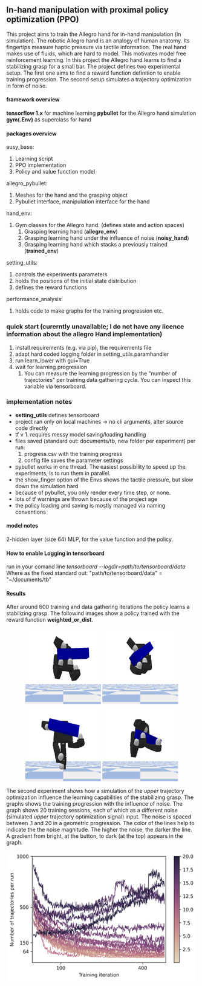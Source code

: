 ## In-hand manipulation with proximal policy optimization (PPO)
This project aims to train the Allegro hand for in-hand manipulation (in simulation). The robotic Allegro hand is an analogy of human anatomy. Its fingertips measure haptic pressure via tactile information. The real hand makes use of fluids, which are hard to model. This motivates model free reinforcement learning. In this project the Allegro hand learns to find a stabilizing grasp for a small bar.
The project defines two experimental setup. The first one aims to find a reward function definition to enable training progression. The second setup simulates a trajectory optimization in form of noise. 
#### framework overview
**tensorflow 1.x** for machine learning
**pybullet** for the Allegro hand simulation
**gym(.Env)** as superclass for hand  

#### packages overview
ausy_base:
  1. Learning script
  1. PPO implementation
  1. Policy and value function model

allegro_pybullet:
  1. Meshes for the hand and the grasping object
  1. Pybullet interface, manipulation interface for the hand

hand_env:
  1. Gym classes for the Allegro hand. (defines state and action spaces) 
      1. Grasping learning hand (**allegro_env**)
      1. Grasping learning hand under the influence of noise (**noisy_hand**)
      1. Grasping learning hand which stacks a previously trained (**trained_env**)

setting_utils:
  1. controls the experiments parameters
  1. holds the positions of the initial state distribution
  1. defines the reward functions

performance_analysis:
  1. holds code to make graphs for the training progression etc.

### quick start (curerntly unavailable; I do not have any licence information about the allegro Hand implementation)
  1. install requirements (e.g. via pip), the requirements file
  2. adapt hard coded logging folder in setting_utils.paramhandler
  3. run learn_lower with gui=True
  4. wait for learning progression 
     1. You can measure the learning progression by the "number of trajectories" per training data gathering cycle. You can inspect this variable via tensorboard.


### implementation notes
- **setting_utils** defines tensorboard
- project ran only on local machines -> no cli arguments, alter source code directly
- tf v 1. requires messy model saving/loading handling
- files saved (standard out: documents/tb, new folder per experiment) per run:
  1. progress.csv with the training progress
  1. config file saves the parameter settings
- pybullet works in one thread. The easiest possibility to speed up the experiments, is to run them in parallel.    
- the show_finger option of the Envs shows the tactile pressure, but slow down the simulation hard
- because of pybullet, you only render every time step, or none.
- lots of tf warnings are thrown because of the project age
- the policy loading and saving is mostly managed via naming conventions
#### model notes
2-hidden layer (size 64) MLP, for the value function and the policy.
#### How to enable Logging in tensorboard
run in your comand line
*tensorboard --logdir=path/to/tensorboard/data* \
Where as the fixed standard out: "path/to/tensorboard/data" = "~/documents/tb"


#### Results
After around 600 training and data gathering iterations the policy learns a stabilizing grasp.
The followind images show a policy trained with the reward function **weighted_or_dist**.
<p align="center">
  <img src="https://github.com/JonasMedu/learn_grasping/blob/main/read_me_images/noise_weighted_or_distMon_Dec__7_13_01_05_2020_28fea92c-be03-41fd-b6f4-95713e8b46c7_pos1_50_cropped.png" width="200" title="stable position a">
  <img src="https://github.com/JonasMedu/learn_grasping/blob/main/read_me_images/noise_weighted_or_distMon_Dec__7_13_01_05_2020_28fea92c-be03-41fd-b6f4-95713e8b46c7_pos2_50_cropped.png" width="200" alt="stable position b">
  <img src="https://github.com/JonasMedu/learn_grasping/blob/main/read_me_images/noise_weighted_or_distMon_Dec__7_13_01_05_2020_28fea92c-be03-41fd-b6f4-95713e8b46c7_pos3_50_cropped.png" width="200" alt="stable position c">
  <img src="https://github.com/JonasMedu/learn_grasping/blob/main/read_me_images/noise_weighted_or_distMon_Dec__7_13_01_05_2020_28fea92c-be03-41fd-b6f4-95713e8b46c7_pos_test_50_cropped.png" width="200" alt="stable position d">  
</p>

The second experiment shows how a simulation of the *upper* trajectory optimization influence the learning capabilities of the stabilizing grasp. The graphs shows the training progression with the influence of noise. The graph shows 20 training sessions, each of which as a different noise (simulated *upper* trajectory optimization signal) input. The noise is spaced between .1 and 20 in a geometric progression. The color of the lines help to indicate the the noise magnitude. The higher the noise, the darker the line. A gradient from bright, at the button, to dark (at the top) appears in the graph.   
<p align="center">
  <img src="https://github.com/JonasMedu/learn_grasping/blob/main/read_me_images/Training_progress_noisy_run.png" width="600" title="Grapsing performance under the influence of noise.">
</p>
